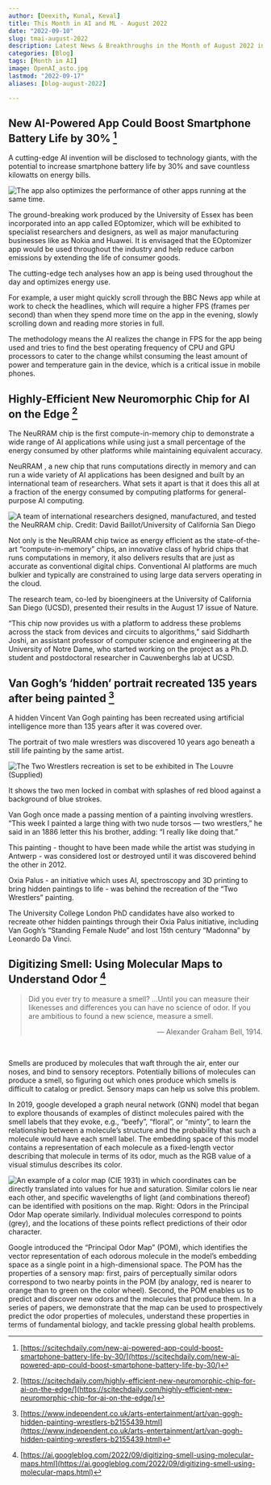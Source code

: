```yaml
---
author: [Deexith, Kunal, Keval]
title: This Month in AI and ML - August 2022
date: "2022-09-10"
slug: tmai-august-2022
description: Latest News & Breakthroughs in the Month of August 2022 in AIa and ML
categories: [Blog]
tags: [Month in AI]
image: OpenAI_asto.jpg
lastmod: "2022-09-17"
aliases: [blog-august-2022]

---
```


## New AI-Powered App Could Boost Smartphone Battery Life by 30% [^1]

A cutting-edge AI invention will be disclosed to technology giants, with the potential to increase smartphone battery life by 30% and save countless kilowatts on energy bills.

![The app also optimizes the performance of other apps running at the same time.](AI_Powered_App.jpg "The app also optimizes the performance of other apps running at the same time.")

The ground-breaking work produced by the University of Essex has been incorporated into an app called EOptomizer, which will be exhibited to specialist researchers and designers, as well as major manufacturing businesses like as Nokia and Huawei. It is envisaged that the EOptomizer app would be used throughout the industry and help reduce carbon emissions by extending the life of consumer goods.

The cutting-edge tech analyses how an app is being used throughout the day and optimizes energy use.

For example, a user might quickly scroll through the BBC News app while at work to check the headlines, which will require a higher FPS (frames per second) than when they spend more time on the app in the evening, slowly scrolling down and reading more stories in full.

The methodology means the AI realizes the change in FPS for the app being used and tries to find the best operating frequency of CPU and GPU processors to cater to the change whilst consuming the least amount of power and temperature gain in the device, which is a critical issue in mobile phones.

## Highly-Efficient New Neuromorphic Chip for AI on the Edge [^2]

The NeuRRAM chip is the first compute-in-memory chip to demonstrate a wide range of AI applications while using just a small percentage of the energy consumed by other platforms while maintaining equivalent accuracy.

NeuRRAM , a new chip that runs computations directly in memory and can run a wide variety of AI applications has been designed and built by an international team of researchers. What sets it apart is that it does this all at a fraction of the energy consumed by computing platforms for general-purpose AI computing.


![ A team of international researchers designed, manufactured, and tested the NeuRRAM chip. Credit: David Baillot/University of California San Diego ](NeuRRAM-Chip.jpg "A team of international researchers designed, manufactured, and tested the NeuRRAM chip. Credit: David Baillot/University of California San Diego")


Not only is the NeuRRAM chip twice as energy efficient as the state-of-the-art “compute-in-memory” chips, an innovative class of hybrid chips that runs computations in memory, it also delivers results that are just as accurate as conventional digital chips. Conventional AI platforms are much bulkier and typically are constrained to using large data servers operating in the cloud.

The research team, co-led by bioengineers at the University of California San Diego (UCSD), presented their results in the August 17 issue of Nature.

“This chip now provides us with a platform to address these problems across the stack from devices and circuits to algorithms,” said Siddharth Joshi, an assistant professor of computer science and engineering at the University of Notre Dame, who started working on the project as a Ph.D. student and postdoctoral researcher in Cauwenberghs lab at UCSD.


## Van Gogh’s ‘hidden’ portrait recreated 135 years after being painted [^3]

A hidden Vincent Van Gogh painting has been recreated using artificial intelligence more than 135 years after it was covered over.

The portrait of two male wrestlers was discovered 10 years ago beneath a still life painting by the same artist.

![The Two Wrestlers recreation is set to be exhibited in The Louvre (Supplied)](135.png "The Two Wrestlers recreation is set to be exhibited in The Louvre (Supplied)")

It shows the two men locked in combat with splashes of red blood against a background of blue strokes.

Van Gogh once made a passing mention of a painting involving wrestlers. “This week I painted a large thing with two nude torsos — two wrestlers,” he said in an 1886 letter this his brother, adding: “I really like doing that.”

This painting - thought to have been made while the artist was studying in Antwerp - was considered lost or destroyed until it was discovered behind the other in 2012.

Oxia Palus - an initiative which uses AI, spectroscopy and 3D printing to bring hidden paintings to life - was behind the recreation of the “Two Wrestlers” painting.

The University College London PhD candidates have also worked to recreate other hidden paintings through their Oxia Palus initiative, including Van Gogh’s “Standing Female Nude” and lost 15th century “Madonna” by Leonardo Da Vinci.


## Digitizing Smell: Using Molecular Maps to Understand Odor [^4]

>Did you ever try to measure a smell? …Until you can measure their likenesses and differences you can have no science of odor. If you are ambitious to found a new science, measure a smell.
><div align="right">— Alexander Graham Bell, 1914.</div>
&nbsp;

Smells are produced by molecules that waft through the air, enter our noses, and bind to sensory receptors. Potentially billions of molecules can produce a smell, so figuring out which ones produce which smells is difficult to catalog or predict. Sensory maps can help us solve this problem.

In 2019, google developed a graph neural network (GNN) model that began to explore thousands of examples of distinct molecules paired with the smell labels that they evoke, e.g., “beefy”, “floral”, or “minty”, to learn the relationship between a molecule’s structure and the probability that such a molecule would have each smell label. The embedding space of this model contains a representation of each molecule as a fixed-length vector describing that molecule in terms of its odor, much as the RGB value of a visual stimulus describes its color.


![ An example of a color map (CIE 1931) in which coordinates can be directly translated into values for hue and saturation. Similar colors lie near each other, and specific wavelengths of light (and combinations thereof) can be identified with positions on the map. Right: Odors in the Principal Odor Map operate similarly. Individual molecules correspond to points (grey), and the locations of these points reflect predictions of their odor character. ](POM.jpg "An example of a color map (CIE 1931) in which coordinates can be directly translated into values for hue and saturation. Similar colors lie near each other, and specific wavelengths of light (and combinations thereof) can be identified with positions on the map. Right: Odors in the Principal Odor Map operate similarly. Individual molecules correspond to points (grey), and the locations of these points reflect predictions of their odor character.")

Google introduced the “Principal Odor Map” (POM), which identifies the vector representation of each odorous molecule in the model’s embedding space as a single point in a high-dimensional space. The POM has the properties of a sensory map: first, pairs of perceptually similar odors correspond to two nearby points in the POM (by analogy, red is nearer to orange than to green on the color wheel). Second, the POM enables us to predict and discover new odors and the molecules that produce them. In a series of papers, we demonstrate that the map can be used to prospectively predict the odor properties of molecules, understand these properties in terms of fundamental biology, and tackle pressing global health problems.

[^1]:  [https://scitechdaily.com/new-ai-powered-app-could-boost-smartphone-battery-life-by-30/](https://scitechdaily.com/new-ai-powered-app-could-boost-smartphone-battery-life-by-30/)
[^2]:  [https://scitechdaily.com/highly-efficient-new-neuromorphic-chip-for-ai-on-the-edge/](https://scitechdaily.com/highly-efficient-new-neuromorphic-chip-for-ai-on-the-edge/)
[^3]:  [https://www.independent.co.uk/arts-entertainment/art/van-gogh-hidden-painting-wrestlers-b2155439.html](https://www.independent.co.uk/arts-entertainment/art/van-gogh-hidden-painting-wrestlers-b2155439.html)
[^4]:  [https://ai.googleblog.com/2022/09/digitizing-smell-using-molecular-maps.html](https://ai.googleblog.com/2022/09/digitizing-smell-using-molecular-maps.html)